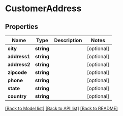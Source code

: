 # CustomerAddress

## Properties
Name | Type | Description | Notes
------------ | ------------- | ------------- | -------------
**city** | **string** |  | [optional] 
**address1** | **string** |  | [optional] 
**address2** | **string** |  | [optional] 
**zipcode** | **string** |  | [optional] 
**phone** | **string** |  | [optional] 
**state** | **string** |  | [optional] 
**country** | **string** |  | [optional] 

[[Back to Model list]](../README.md#documentation-for-models) [[Back to API list]](../README.md#documentation-for-api-endpoints) [[Back to README]](../README.md)


